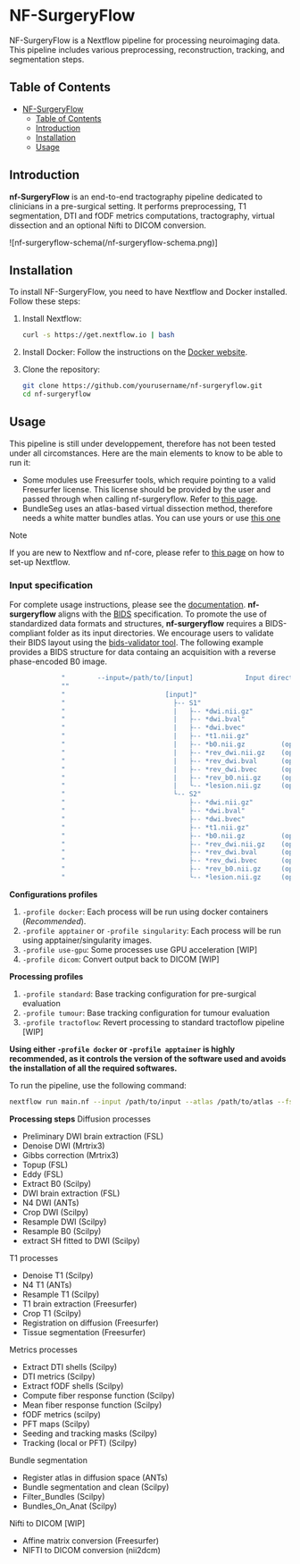 # NF-SurgeryFlow

NF-SurgeryFlow is a Nextflow pipeline for processing neuroimaging data. This pipeline includes various preprocessing, reconstruction, tracking, and segmentation steps.

## Table of Contents
- [NF-SurgeryFlow](#nf-surgeryflow)
  - [Table of Contents](#table-of-contents)
  - [Introduction](#introduction)
  - [Installation](#installation)
  - [Usage](#usage)

## Introduction

**nf-SurgeryFlow** is an end-to-end tractography pipeline dedicated to clinicians in a pre-surgical setting. It performs preprocessing, T1 segmentation, DTI and fODF metrics computations, tractography, virtual dissection and an optional Nifti to DICOM conversion. 

![nf-surgeryflow-schema(/nf-surgeryflow-schema.png)]

## Installation

To install NF-SurgeryFlow, you need to have Nextflow and Docker installed. Follow these steps:

1. Install Nextflow:
    ```sh
    curl -s https://get.nextflow.io | bash
    ```

2. Install Docker:
    Follow the instructions on the [Docker website](https://docs.docker.com/get-docker/).

3. Clone the repository:
    ```sh
    git clone https://github.com/yourusername/nf-surgeryflow.git
    cd nf-surgeryflow
    ```

## Usage

This pipeline is still under developpement, therefore has not been tested under all circomstances. Here are the main elements to know to be able to run it:
- Some modules use Freesurfer tools, which require pointing to a valid Freesurfer license. This license should be provided by the user and passed through when calling nf-surgeryflow. Refer to [this page](https://surfer.nmr.mgh.harvard.edu/registration.html).
- BundleSeg uses an atlas-based virtual dissection method, therefore needs a white matter bundles atlas. You can use yours or use [this one](https://zenodo.org/records/10103446) 

> [!NOTE]
> If you are new to Nextflow and nf-core, please refer to [this page](https://nf-co.re/docs/usage/installation) on how to set-up Nextflow.

### Input specification

For complete usage instructions, please see the [documentation](/docs/usage.md). **nf-surgeryflow** aligns with the [BIDS](https://bids-specification.readthedocs.io/en/stable/) specification. To promote the use of standardized data formats and structures, **nf-surgeryflow** requires a BIDS-compliant folder as its input directories. We encourage users to validate their BIDS layout using the [bids-validator tool](https://hub.docker.com/r/bids/validator). The following example provides a BIDS structure for data containg an acquisition with a reverse phase-encoded B0 image.

```bash
             "        --input=/path/to/[input]             Input directory containing your subjects"
             ""
             "                         [input]"
             "                           ├-- S1"
             "                           |   ├-- *dwi.nii.gz"
             "                           |   ├-- *dwi.bval"
             "                           |   ├-- *dwi.bvec"
             "                           |   ├-- *t1.nii.gz"
             "                           |   ├-- *b0.nii.gz         (optional)"
             "                           |   ├-- *rev_dwi.nii.gz    (optional)"
             "                           |   ├-- *rev_dwi.bval      (optional)"
             "                           |   ├-- *rev_dwi.bvec      (optional)"
             "                           |   ├-- *rev_b0.nii.gz     (optional)"
             "                           |   └-- *lesion.nii.gz     (optional)" [WIP]
             "                           └-- S2"
             "                               ├-- *dwi.nii.gz"
             "                               ├-- *dwi.bval"
             "                               ├-- *dwi.bvec"
             "                               ├-- *t1.nii.gz"
             "                               ├-- *b0.nii.gz         (optional)"
             "                               ├-- *rev_dwi.nii.gz    (optional)"
             "                               ├-- *rev_dwi.bval      (optional)"
             "                               ├-- *rev_dwi.bvec      (optional)"
             "                               ├-- *rev_b0.nii.gz     (optional)"
             "                               └-- *lesion.nii.gz     (optional)" [WIP]
```

**Configurations profiles**

1. `-profile docker`: Each process will be run using docker containers (*Recommended*).
2. `-profile apptainer` or `-profile singularity`: Each process will be run using apptainer/singularity images.
3. `-profile use-gpu`: Some processes use GPU acceleration [WIP]
4. `-profile dicom`: Convert output back to DICOM [WIP]


**Processing profiles**

1. `-profile standard`: Base tracking configuration for pre-surgical evaluation
2. `-profile tumour`: Base tracking configuration for tumour evaluation
3. `-profile tractoflow`: Revert processing to standard tractoflow pipeline [WIP]

**Using either `-profile docker` or `-profile apptainer` is highly recommended, as it controls the version of the software used and avoids the installation of all the required softwares.**

To run the pipeline, use the following command:

```sh
nextflow run main.nf --input /path/to/input --atlas /path/to/atlas --fs_license /path/to/license.txt -profile standard,[<docker|apptainer>]
```
**Processing steps**
Diffusion processes
- Preliminary DWI brain extraction (FSL)
- Denoise DWI (Mrtrix3)
- Gibbs correction (Mrtrix3)
- Topup (FSL)
- Eddy (FSL)
- Extract B0 (Scilpy)
- DWI brain extraction (FSL)
- N4 DWI (ANTs)
- Crop DWI (Scilpy)
- Resample DWI (Scilpy)
- Resample B0 (Scilpy)
- extract SH fitted to DWI (Scilpy)

T1 processes
- Denoise T1 (Scilpy)
- N4 T1 (ANTs)
- Resample T1 (Scilpy)
- T1 brain extraction (Freesurfer)
- Crop T1 (Scilpy)
- Registration on diffusion (Freesurfer)
- Tissue segmentation (Freesurfer)

Metrics processes
- Extract DTI shells (Scilpy)
- DTI metrics (Scilpy)
- Extract fODF shells (Scilpy)
- Compute fiber response function (Scilpy)
- Mean fiber response function (Scilpy)
- fODF metrics (scilpy)
- PFT maps (Scilpy)
- Seeding and tracking masks (Scilpy)
- Tracking (local or PFT) (Scilpy)

Bundle segmentation
- Register atlas in diffusion space (ANTs)
- Bundle segmentation and clean (Scilpy)
- Filter_Bundles (Scilpy)
- Bundles_On_Anat (Scilpy)

Nifti to DICOM [WIP]
- Affine matrix conversion (Freesurfer)
- NIFTI to DICOM conversion (nii2dcm)
